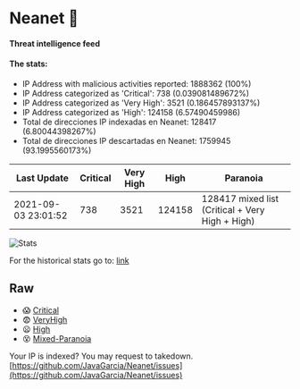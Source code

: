 # Neanet :hocho:
#### Threat intelligence feed
#### The stats:

- IP Address with malicious activities reported: 1888362 (100%)
- IP Address categorized as 'Critical':  738 (0.039081489672%)
- IP Address categorized as 'Very High':  3521 (0.186457893137%)
- IP Address categorized as 'High':  124158 (6.57490459986)
- Total de direcciones IP indexadas en Neanet:  128417 (6.80044398267%)
- Total de direcciones IP descartadas en Neanet:  1759945 (93.1995560173%)

| Last Update | Critical | Very High | High | Paranoia |
| --- | --- | --- | --- | --- |
| 2021-09-03 23:01:52 | 738 | 3521 | 124158 | 128417 mixed list (Critical + Very High + High)|

![Stats](https://docs.google.com/spreadsheets/d/e/2PACX-1vSnaNMIXVabIpDJjufMlzH7poXnshF3mgd8Is1g9ytUEzVsP5my4Trn8f-xkoLLQ38xpL3HtmUexLo6/pubchart?oid=501124687&format=image)

For the historical stats go to: [link](/stats.csv)
## Raw
- :scream: [Critical](https://raw.githubusercontent.com/JavaGarcia/Neanet/master/blacklists/neanet_critical.txt)
- :fearful: [VeryHigh](https://raw.githubusercontent.com/JavaGarcia/Neanet/master/blacklists/neanet_veryHigh.txtt)
- :frowning: [High](https://raw.githubusercontent.com/JavaGarcia/Neanet/master/blacklists/neanet_high.txt)
- :dizzy_face: [Mixed-Paranoia](https://raw.githubusercontent.com/JavaGarcia/Neanet/master/blacklists/neanet_all.txt)


Your IP is indexed? You may request to takedown. [https://github.com/JavaGarcia/Neanet/issues](https://github.com/JavaGarcia/Neanet/issues)




































































































































































































































































































































































































































































































































































































































































































































































































































































































































































































































































































































































































































































































































































































































































































































































































































































































































































































































































































































































































































































































































































































































































































































































































































































































































































































































































































































































































































































































































































































































































































































































































































































































































































































































































































































































































































































































































































































































































































































































































































































































































































































































































































































































































































































































































































































































































































































































































































































































































































































































































































































































































































































































































































































































































































































































































































































































































































































































































































































































































































































































































































































































































































































































































































































































































































































































































































































































































































































































































































































































































































































































































































































































































































































































































































































































































































































































































































































































































































































































































































































































































































































































































































































































































































































































































































































































































































